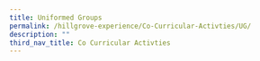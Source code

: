 ```yaml
---
title: Uniformed Groups
permalink: /hillgrove-experience/Co-Curricular-Activties/UG/
description: ""
third_nav_title: Co Curricular Activties
---
```


